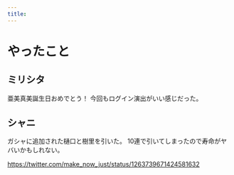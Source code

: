```yaml
---
title:
---
```


# やったこと

## ミリシタ

亜美真美誕生日おめでとう！
今回もログイン演出がいい感じだった。

## シャニ

ガシャに追加された樋口と樹里を引いた。
10連で引いてしまったので寿命がヤバいかもしれない。

<https://twitter.com/make_now_just/status/1263739671424581632>
